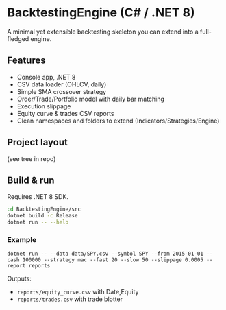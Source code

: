 # BacktestingEngine (C# / .NET 8)

A minimal yet extensible backtesting skeleton you can extend into a full-fledged engine.

## Features

- Console app, .NET 8
- CSV data loader (OHLCV, daily)
- Simple SMA crossover strategy
- Order/Trade/Portfolio model with daily bar matching
- Execution slippage
- Equity curve & trades CSV reports
- Clean namespaces and folders to extend (Indicators/Strategies/Engine)

## Project layout

(see tree in repo)

## Build & run

Requires .NET 8 SDK.

```bash
cd BacktestingEngine/src
dotnet build -c Release
dotnet run -- --help
```

### Example

```
dotnet run -- --data data/SPY.csv --symbol SPY --from 2015-01-01 --cash 100000 --strategy mac --fast 20 --slow 50 --slippage 0.0005 --report reports
```

Outputs:

- `reports/equity_curve.csv` with Date,Equity
- `reports/trades.csv` with trade blotter

